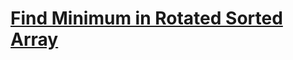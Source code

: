 # [Find Minimum in Rotated Sorted Array](https://leetcode.com/problems/find-minimum-in-rotated-sorted-array/description/)
